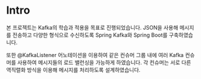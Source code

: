 # Intro

본 프로젝트는 Kafka의 학습과 적용을 목표로 진행되었습니다. JSON을 사용해 메시지를 전송하고 다양한 형식으로 수신하도록 Spring Kafka와 Spring Boot를 구축하였습니다.

또한 @KafkaListener 어노테이션을 이용하여 같은 컨슈머 그룹 내에 여러 Kafka 컨슈머를 사용하여 메시지들의 로드 밸런싱을 가능하게 하였습니다. 각 컨슈머는 서로 다른 역직렬화 방식을 이용해 메시지를 처리하도록 설계하였습니다.